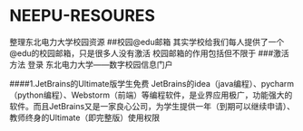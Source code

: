 # NEEPU-RESOURES
整理东北电力大学校园资源
##校园@edu邮箱
其实学校给我们每人提供了一个@edu的校园邮箱，只是很多人没有激活
校园邮箱的作用包括但不限于
###激活方法
登录 东北电力大学——数字校园信息门户 

####1.JetBrains的Ultimate版学生免费
  JetBrains的idea（java编程）、pycharm（python编程）、Webstorm（前端）等编程软件，是业界应用极广，功能强大的软件。而且JetBrains又是一家良心公司，为学生提供一年（到期可以继续申请）、教师终身的Ultimate（即完整版）使用权限
